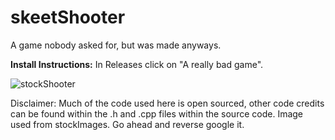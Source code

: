# skeetShooter

A game nobody asked for, but was made anyways.

**Install Instructions:**
In Releases click on "A really bad game".

![stockShooter](https://user-images.githubusercontent.com/66549514/123380062-36e2dc00-d54c-11eb-908e-8565a7de1c1d.jpg)

Disclaimer:
Much of the code used here is open sourced, other code credits can be found within the .h and .cpp files within the source code. Image used from stockImages.
Go ahead and reverse google it.
